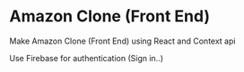 # Amazon Clone (Front End)

Make Amazon Clone (Front End) using React and Context api

Use Firebase for authentication (Sign in..)
